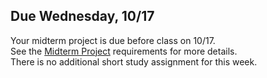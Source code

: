 ## Due Wednesday, 10/17

Your midterm project is due before class on 10/17.    
See the [Midterm Project](https://github.com/entertainmenttechnology/Pokorny-MTEC1201_D10-Fall2025/blob/main/assignments/MIDTERM.md) requirements for more details.    
There is no additional short study assignment for this week.